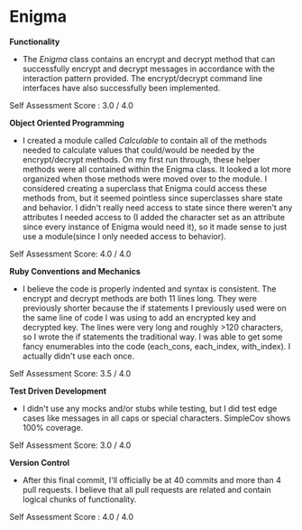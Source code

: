 # Enigma

**Functionality**

- The *Enigma* class contains an encrypt and decrypt method that can successfully encrypt and decrypt messages in accordance with the interaction pattern provided. The encrypt/decrypt command line interfaces have also successfully been implemented.

Self Assessment Score : 3.0 / 4.0

**Object Oriented Programming**

- I created a module called *Calculable* to contain all of the methods needed to calculate values that could/would be needed by the encrypt/decrypt methods. On my first run through, these helper methods were all contained within the Enigma class. It looked a lot more organized when those methods were moved over to the module. I considered creating a superclass that Enigma could access these methods from, but it seemed pointless since superclasses share state and behavior. I didn't really need access to state since there weren't any attributes I needed access to (I added the character set as an attribute since every instance of Enigma would need it), so it made sense to just use a module(since I only needed access to behavior).

Self Assessment Score: 4.0 / 4.0

**Ruby Conventions and Mechanics**

- I believe the code is properly indented and syntax is consistent. The encrypt and decrypt methods are both 11 lines long. They were previously shorter because the if statements I previously used were on the same line of code I was using to add an encrypted key and decrypted key. The lines were very long and roughly >120 characters, so I wrote the if statements the traditional way. I was able to get some fancy enumerables into the code (each_cons, each_index, with_index). I actually didn't use each once.

Self Assessment Score: 3.5 / 4.0

**Test Driven Development**

- I didn't use any mocks and/or stubs while testing, but I did test edge cases like messages in all caps or special characters. SimpleCov shows 100% coverage.

Self Assessment Score: 3.0 / 4.0

**Version Control**

- After this final commit, I'll officially be at 40 commits and more than 4 pull requests. I believe that all pull requests are related and contain logical chunks of functionality.

Self Assessment Score : 4.0 / 4.0
